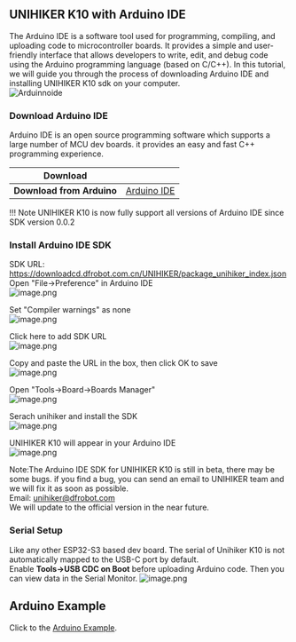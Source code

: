 ## **UNIHIKER K10 with Arduino IDE**
The Arduino IDE is a software tool used for programming, compiling, and uploading code to microcontroller boards. It provides a simple and user-friendly interface that allows developers to write, edit, and debug code using the Arduino programming language (based on C/C++).
In this tutorial, we will guide you through the process of downloading Arduino IDE and installing UNIHIKER K10 sdk on your computer.<br/>
![Arduinnoide](img/gettingstarted_arduinoide/Arduino.png)

### **Download Arduino IDE**
Arduino IDE is an open source programming software which supports a large number of MCU dev boards. it provides an easy and fast C++ programming experience.

| **Download** |  |
| --- | --- |
| **Download from Arduino** | [Arduino IDE](https://www.arduino.cc/en/software/) |

!!! Note 
    UNIHIKER K10 is now fully support all versions of Arduino IDE since SDK version 0.0.2

### **Install Arduino IDE SDK**

SDK URL:
https://downloadcd.dfrobot.com.cn/UNIHIKER/package_unihiker_index.json<br/>
Open "File->Preference" in Arduino IDE<br/>
![image.png](img/gettingstarted_arduinoide/IDESDK1.png) 

Set "Compiler warnings" as none<br/>
![image.png](img/gettingstarted_arduinoide/IDESDK2.png) 

Click here to add SDK URL<br/>
![image.png](img/gettingstarted_arduinoide/IDESDK3.png) 

Copy and paste the URL in the box, then click OK to save<br/>
![image.png](img/gettingstarted_arduinoide/IDESDK4.png) 

Open "Tools->Board->Boards Manager"<br/>
![image.png](img/gettingstarted_arduinoide/IDESDK5.png)

Serach unihiker and install the SDK<br/>
![image.png](img/gettingstarted_arduinoide/IDESDK6.png)

UNIHIKER K10 will appear in your Arduino IDE<br/>
![image.png](img/gettingstarted_arduinoide/IDESDK7.png)

Note:The Arduino IDE SDK for UNIHIKER K10 is still in beta, there may be some bugs. if you find a bug, you can send an email to UNIHIKER team and we will fix it as soon as possible.<br/>
Email: unihiker@dfrobot.com<br/>
We will update to the official version in the near future.

### **Serial Setup**
Like any other ESP32-S3 based dev board. The serial of Unihiker K10 is not automatically mapped to the USB-C port by default.<br/>
Enable **Tools->USB CDC on Boot** before uploading Arduino code. Then you can view data in the Serial Monitor.
![image.png](img/gettingstarted_arduinoide/IDESDK8.png)

## **Arduino Example**
Click to the [Arduino Example](../Examples/examples_arduinoide.md).